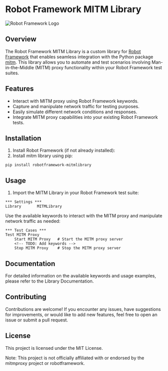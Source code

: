 # Robot Framework MITM Library

![Robot Framework Logo](https://robotframework.org/img/RF.svg)

## Overview

The Robot Framework MITM Library is a custom library for [Robot Framework](https://robotframework.org/) that enables seamless integration with the Python package [mitm](https://github.com/mitmproxy/mitmproxy). This library allows you to automate and test scenarios involving Man-in-the-Middle (MITM) proxy functionality within your Robot Framework test suites.

## Features

- Interact with MITM proxy using Robot Framework keywords.
- Capture and manipulate network traffic for testing purposes.
- Easily simulate different network conditions and responses.
- Integrate MITM proxy capabilities into your existing Robot Framework tests.

## Installation

1. Install Robot Framework (if not already installed):
2. Install mitm library using pip:
```
pip install robotframework-mitmlibrary
```


## Usage

1. Import the MITM Library in your Robot Framework test suite:
```robotframework
*** Settings ***
Library       MITMLibrary
```

Use the available keywords to interact with the MITM proxy and manipulate network traffic as needed:
```robotframework
*** Test Cases ***
Test MITM Proxy
    Start MITM Proxy   # Start the MITM proxy server
    <!-- TODO: Add keywords -->
    Stop MITM Proxy    # Stop the MITM proxy server
```
## Documentation
For detailed information on the available keywords and usage examples, please refer to the Library Documentation.

## Contributing
Contributions are welcome! If you encounter any issues, have suggestions for improvements, or would like to add new features, feel free to open an issue or submit a pull request.

## License
This project is licensed under the MIT License.

Note: This project is not officially affiliated with or endorsed by the mitmproxy project or robotframework.
